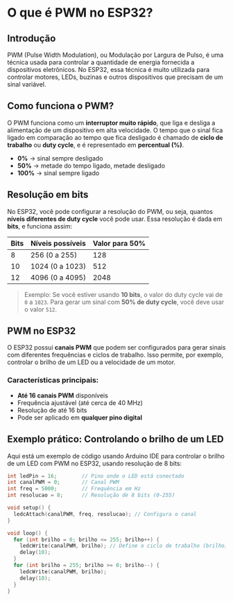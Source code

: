 # O que é PWM no ESP32?

## Introdução

PWM (Pulse Width Modulation), ou Modulação por Largura de Pulso, é uma técnica usada para controlar a quantidade de energia fornecida a dispositivos eletrônicos. No ESP32, essa técnica é muito utilizada para controlar motores, LEDs, buzinas e outros dispositivos que precisam de um sinal variável.

## Como funciona o PWM?

O PWM funciona como um **interruptor muito rápido**, que liga e desliga a alimentação de um dispositivo em alta velocidade. O tempo que o sinal fica ligado em comparação ao tempo que fica desligado é chamado de **ciclo de trabalho** ou **duty cycle**, e é representado em **percentual (%)**.

- **0%** → sinal sempre desligado  
- **50%** → metade do tempo ligado, metade desligado  
- **100%** → sinal sempre ligado

## Resolução em bits

No ESP32, você pode configurar a resolução do PWM, ou seja, quantos **níveis diferentes de duty cycle** você pode usar. Essa resolução é dada em **bits**, e funciona assim:

| Bits | Níveis possíveis | Valor para 50% |
|------|------------------|----------------|
| 8    | 256 (0 a 255)    | 128            |
| 10   | 1024 (0 a 1023)  | 512            |
| 12   | 4096 (0 a 4095)  | 2048           |

> Exemplo: Se você estiver usando **10 bits**, o valor do duty cycle vai de `0` a `1023`. Para gerar um sinal com **50% de duty cycle**, você deve usar o valor `512`.

## PWM no ESP32

O ESP32 possui **canais PWM** que podem ser configurados para gerar sinais com diferentes frequências e ciclos de trabalho. Isso permite, por exemplo, controlar o brilho de um LED ou a velocidade de um motor.

### Características principais:

- **Até 16 canais PWM** disponíveis  
- Frequência ajustável (até cerca de 40 MHz)  
- Resolução de até 16 bits  
- Pode ser aplicado em **qualquer pino digital**

## Exemplo prático: Controlando o brilho de um LED

Aqui está um exemplo de código usando Arduino IDE para controlar o brilho de um LED com PWM no ESP32, usando resolução de 8 bits:

```cpp
int ledPin = 16;        // Pino onde o LED está conectado
int canalPWM = 0;       // Canal PWM
int freq = 5000;        // Frequência em Hz
int resolucao = 8;      // Resolução de 8 bits (0-255)

void setup() {
  ledcAttach(canalPWM, freq, resolucao); // Configura o canal
}

void loop() {
  for (int brilho = 0; brilho <= 255; brilho++) {
    ledcWrite(canalPWM, brilho); // Define o ciclo de trabalho (brilho)
    delay(10);
  }
  for (int brilho = 255; brilho >= 0; brilho--) {
    ledcWrite(canalPWM, brilho);
    delay(10);
  }
}
